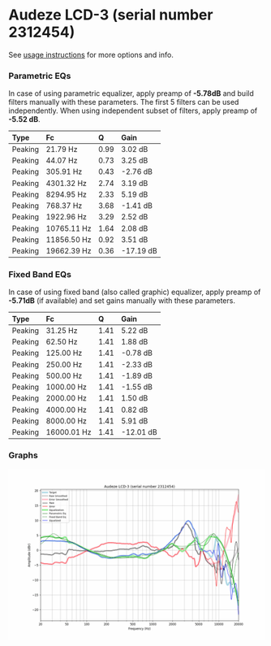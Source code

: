 # Audeze LCD-3 (serial number 2312454)
See [usage instructions](https://github.com/jaakkopasanen/AutoEq#usage) for more options and info.

### Parametric EQs
In case of using parametric equalizer, apply preamp of **-5.78dB** and build filters manually
with these parameters. The first 5 filters can be used independently.
When using independent subset of filters, apply preamp of **-5.52 dB**.

| Type    | Fc          |    Q | Gain      |
|:--------|:------------|:-----|:----------|
| Peaking | 21.79 Hz    | 0.99 | 3.02 dB   |
| Peaking | 44.07 Hz    | 0.73 | 3.25 dB   |
| Peaking | 305.91 Hz   | 0.43 | -2.76 dB  |
| Peaking | 4301.32 Hz  | 2.74 | 3.19 dB   |
| Peaking | 8294.95 Hz  | 2.33 | 5.19 dB   |
| Peaking | 768.37 Hz   | 3.68 | -1.41 dB  |
| Peaking | 1922.96 Hz  | 3.29 | 2.52 dB   |
| Peaking | 10765.11 Hz | 1.64 | 2.08 dB   |
| Peaking | 11856.50 Hz | 0.92 | 3.51 dB   |
| Peaking | 19662.39 Hz | 0.36 | -17.19 dB |

### Fixed Band EQs
In case of using fixed band (also called graphic) equalizer, apply preamp of **-5.71dB**
(if available) and set gains manually with these parameters.

| Type    | Fc          |    Q | Gain      |
|:--------|:------------|:-----|:----------|
| Peaking | 31.25 Hz    | 1.41 | 5.22 dB   |
| Peaking | 62.50 Hz    | 1.41 | 1.88 dB   |
| Peaking | 125.00 Hz   | 1.41 | -0.78 dB  |
| Peaking | 250.00 Hz   | 1.41 | -2.33 dB  |
| Peaking | 500.00 Hz   | 1.41 | -1.89 dB  |
| Peaking | 1000.00 Hz  | 1.41 | -1.55 dB  |
| Peaking | 2000.00 Hz  | 1.41 | 1.50 dB   |
| Peaking | 4000.00 Hz  | 1.41 | 0.82 dB   |
| Peaking | 8000.00 Hz  | 1.41 | 5.91 dB   |
| Peaking | 16000.01 Hz | 1.41 | -12.01 dB |

### Graphs
![](./Audeze%20LCD-3%20(serial%20number%202312454).png)
